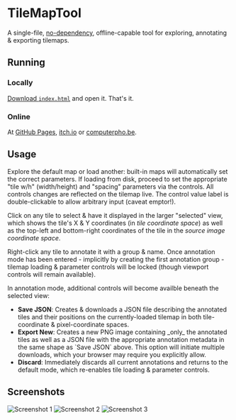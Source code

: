 # TileMapTool

A single-file, [no-dependency](http://vanilla-js.com/), offline-capable tool for exploring, annotating & exporting tilemaps.

## Running

### Locally

[Download `index.html`](https://raw.githubusercontent.com/rpj/tmt/main/index.html) and open it. That's it.

### Online

At [GitHub Pages](https://rpj.github.io/tmt/), [itch.io](https://rpjsf.itch.io/tmt/) or [computerpho.be](https://tmt.computerpho.be/).

## Usage
<!-- The "Usage" section is pure HTML to allow pulling it into the tool directly -->

Explore the default map or load another: built-in maps will automatically set the correct parameters. If loading from disk, proceed to set the appropriate "tile w/h" (width/height) and "spacing" parameters via the controls. All controls changes are reflected on the tilemap live. The control value label is double-clickable to allow arbitrary input (caveat emptor!).

Click on any tile to select & have it displayed in the larger "selected" view, which shows the tile's X & Y coordinates (in <i>tile coordinate space</i>) as well as the top-left and bottom-right coordinates of the tile in the <i>source image coordinate space</i>.

Right-click any tile to annotate it with a group & name. Once annotation mode has been entered - implicitly by creating the first annotation group - tilemap loading & parameter controls will be locked (though viewport controls will remain available).

In annotation mode, additional controls will become availble beneath the selected view:

<ul>
<li><b>Save JSON</b>: Creates & downloads a JSON file describing the annotated tiles and their positions on the currently-loaded tilemap in both tile-coordinate & pixel-coordinate spaces.</li>
<li><b>Export New</b>: Creates a new PNG image containing _only_ the annotated tiles as well as a JSON file with the appropriate annotation metadata in the same shape as `Save JSON` above. This option will initiate multiple downloads, which your browser may require you explicitly allow.</li>
<li><b>Discard</b>: Immediately discards all current annotations and returns to the default mode, which re-enables tile loading & parameter controls.</li>
</ul>

## Screenshots

![Screenshot 1](https://tmt.computerpho.be/ss1.png)
![Screenshot 2](https://tmt.computerpho.be/ss2.png)
![Screenshot 3](https://tmt.computerpho.be/ss3.png)